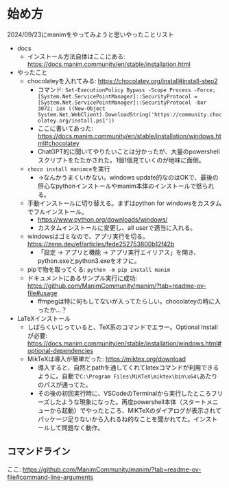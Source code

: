 # 始め方

2024/09/23にmanimをやってみようと思いやったことリスト

- docs
  - インストール方法自体はここにある: <https://docs.manim.community/en/stable/installation.html>
- やったこと
  - chocolateyを入れてみる: <https://chocolatey.org/install#install-step2>
    - コマンド: `Set-ExecutionPolicy Bypass -Scope Process -Force; [System.Net.ServicePointManager]::SecurityProtocol = [System.Net.ServicePointManager]::SecurityProtocol -bor 3072; iex ((New-Object System.Net.WebClient).DownloadString('https://community.chocolatey.org/install.ps1'))`
    - ここに書いてあった: <https://docs.manim.community/en/stable/installation/windows.html#chocolatey>
    - ChatGPT的に聞いてやりたいことは分かったが、大量のpowershellスクリプトをたたかされた。1個1個見ていくのが地味に面倒。
  - `choco install manimce`を実行
    - →なんかうまくいかない。windows update的なのはOKで、最後の肝心なpythonインストールやmanim本体のインストールで怒られる。
  - 手動インストールに切り替える。まずはpython for windowsをカスタムでフルインストール。
    - <https://www.python.org/downloads/windows/>
    - カスタムインストールに変更し、all userで適当に入れる。
  - windowsはゴミなので、アプリ実行を切る。<https://zenn.dev/ef/articles/fede252753800b12f42b>
    - 「設定 → アプリと機能 → アプリ実行エイリアス」を開き、python.exeとpython3.exeをオフに。
  - pipで物を取ってくる: `python -m pip install manim`
  - ドキュメントにあるサンプル実行に成功: <https://github.com/ManimCommunity/manim/?tab=readme-ov-file#usage>
    - ffmpegは特に何もしてないが入ってたらしい。chocolateyの時に入ったか…？
- LaTeXインストール
  - しばらくいじっていると、TeX系のコマンドでエラー。Optional Installが必要: <https://docs.manim.community/en/stable/installation/windows.html#optional-dependencies>
  - MikTeXは導入が簡単だった: <https://miktex.org/download>
    - 導入すると、自然とpathを通してくれてlatexコマンドが利用できるように。自動で`C:\Program Files\MiKTeX\miktex\bin\x64\`あたりのパスが通ってた。
    - その後の初回実行時に、VSCodeのTerminalから実行したところフリーズしたような現象になった。再度powershell本体（スタートメニューから起動）でやったところ、MiKTeXのダイアログが表示されてパッケージ足りないから入れるね的なことを聞かれてた。インストールして問題なく動作。

## コマンドライン

ここ: <https://github.com/ManimCommunity/manim/?tab=readme-ov-file#command-line-arguments>
